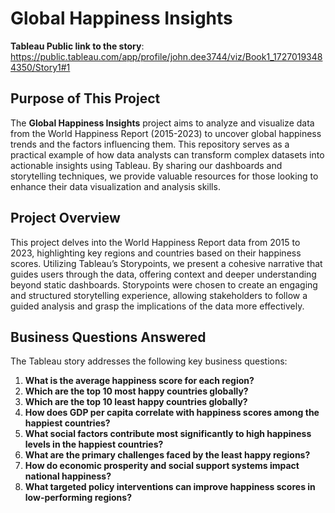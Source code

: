 # Global Happiness Insights

**Tableau Public link to the story**: https://public.tableau.com/app/profile/john.dee3744/viz/Book1_17270193484350/Story1#1

## Purpose of This Project

The **Global Happiness Insights** project aims to analyze and visualize data from the World Happiness Report (2015-2023) to uncover global happiness trends and the factors influencing them. This repository serves as a practical example of how data analysts can transform complex datasets into actionable insights using Tableau. By sharing our dashboards and storytelling techniques, we provide valuable resources for those looking to enhance their data visualization and analysis skills.

## Project Overview


This project delves into the World Happiness Report data from 2015 to 2023, highlighting key regions and countries based on their happiness scores. Utilizing Tableau’s Storypoints, we present a cohesive narrative that guides users through the data, offering context and deeper understanding beyond static dashboards. Storypoints were chosen to create an engaging and structured storytelling experience, allowing stakeholders to follow a guided analysis and grasp the implications of the data more effectively.

## Business Questions Answered

The Tableau story addresses the following key business questions:

1. **What is the average happiness score for each region?**
2. **Which are the top 10 most happy countries globally?**
3. **Which are the top 10 least happy countries globally?**
4. **How does GDP per capita correlate with happiness scores among the happiest countries?**
5. **What social factors contribute most significantly to high happiness levels in the happiest countries?**
6. **What are the primary challenges faced by the least happy regions?**
7. **How do economic prosperity and social support systems impact national happiness?**
8. **What targeted policy interventions can improve happiness scores in low-performing regions?**


